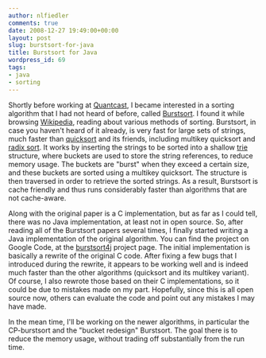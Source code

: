 ```yaml
---
author: nlfiedler
comments: true
date: 2008-12-27 19:49:00+00:00
layout: post
slug: burstsort-for-java
title: Burstsort for Java
wordpress_id: 69
tags:
- java
- sorting
---
```


Shortly before working at [Quantcast](http://www.quantcast.com/), I became interested in a sorting algorithm that I had not heard of before, called [Burstsort](http://en.wikipedia.org/wiki/Burstsort). I found it while browsing [Wikipedia](http://wikipedia.org/), reading about various methods of sorting. Burstsort, in case you haven't heard of it already, is very fast for large sets of strings, much faster than [quicksort](http://en.wikipedia.org/wiki/Quicksort) and its friends, including multikey quicksort and [radix sort](http://en.wikipedia.org/wiki/Radix_sort). It works by inserting the strings to be sorted into a shallow [trie](http://en.wikipedia.org/wiki/Trie) structure, where buckets are used to store the string references, to reduce memory usage. The buckets are "burst" when they exceed a certain size, and these buckets are sorted using a multikey quicksort. The structure is then traversed in order to retrieve the sorted strings. As a result, Burstsort is cache friendly and thus runs considerably faster than algorithms that are not cache-aware.

Along with the original paper is a C implementation, but as far as I could tell, there was no Java implementation, at least not in open source. So, after reading all of the Burstsort papers several times, I finally started writing a Java implementation of the original algorithm. You can find the project on Google Code, at the [burstsort4j](https://github.com/nlfiedler/burstsort4j) project page. The initial implementation is basically a rewrite of the original C code. After fixing a few bugs that I introduced during the rewrite, it appears to be working well and is indeed much faster than the other algorithms (quicksort and its multikey variant). Of course, I also rewrote those based on their C implementations, so it could be due to mistakes made on my part. Hopefully, since this is all open source now, others can evaluate the code and point out any mistakes I may have made.

In the mean time, I'll be working on the newer algorithms, in particular the CP-burstsort and the "bucket redesign" Burstsort. The goal there is to reduce the memory usage, without trading off substantially from the run time.
